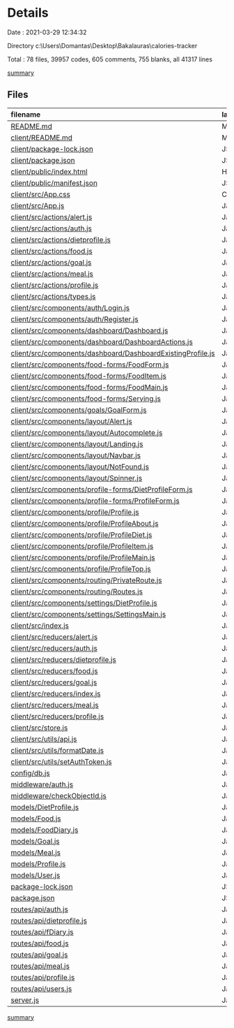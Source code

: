 # Details

Date : 2021-03-29 12:34:32

Directory c:\Users\Domantas\Desktop\Bakalauras\calories-tracker

Total : 78 files,  39957 codes, 605 comments, 755 blanks, all 41317 lines

[summary](results.md)

## Files
| filename | language | code | comment | blank | total |
| :--- | :--- | ---: | ---: | ---: | ---: |
| [README.md](/README.md) | Markdown | 0 | 0 | 1 | 1 |
| [client/README.md](/client/README.md) | Markdown | 38 | 0 | 33 | 71 |
| [client/package-lock.json](/client/package-lock.json) | JSON | 16,640 | 0 | 1 | 16,641 |
| [client/package.json](/client/package.json) | JSON | 50 | 0 | 1 | 51 |
| [client/public/index.html](/client/public/index.html) | HTML | 20 | 23 | 1 | 44 |
| [client/public/manifest.json](/client/public/manifest.json) | JSON | 25 | 0 | 1 | 26 |
| [client/src/App.css](/client/src/App.css) | CSS | 501 | 17 | 89 | 607 |
| [client/src/App.js](/client/src/App.js) | JavaScript | 36 | 2 | 11 | 49 |
| [client/src/actions/alert.js](/client/src/actions/alert.js) | JavaScript | 10 | 0 | 2 | 12 |
| [client/src/actions/auth.js](/client/src/actions/auth.js) | JavaScript | 62 | 4 | 15 | 81 |
| [client/src/actions/dietprofile.js](/client/src/actions/dietprofile.js) | JavaScript | 60 | 3 | 12 | 75 |
| [client/src/actions/food.js](/client/src/actions/food.js) | JavaScript | 79 | 25 | 29 | 133 |
| [client/src/actions/goal.js](/client/src/actions/goal.js) | JavaScript | 62 | 3 | 11 | 76 |
| [client/src/actions/meal.js](/client/src/actions/meal.js) | JavaScript | 29 | 1 | 8 | 38 |
| [client/src/actions/profile.js](/client/src/actions/profile.js) | JavaScript | 105 | 6 | 20 | 131 |
| [client/src/actions/types.js](/client/src/actions/types.js) | JavaScript | 32 | 0 | 5 | 37 |
| [client/src/components/auth/Login.js](/client/src/components/auth/Login.js) | JavaScript | 63 | 0 | 9 | 72 |
| [client/src/components/auth/Register.js](/client/src/components/auth/Register.js) | JavaScript | 91 | 0 | 9 | 100 |
| [client/src/components/dashboard/Dashboard.js](/client/src/components/dashboard/Dashboard.js) | JavaScript | 80 | 2 | 17 | 99 |
| [client/src/components/dashboard/DashboardActions.js](/client/src/components/dashboard/DashboardActions.js) | JavaScript | 15 | 0 | 2 | 17 |
| [client/src/components/dashboard/DashboardExistingProfile.js](/client/src/components/dashboard/DashboardExistingProfile.js) | JavaScript | 12 | 0 | 2 | 14 |
| [client/src/components/food-forms/FoodForm.js](/client/src/components/food-forms/FoodForm.js) | JavaScript | 113 | 7 | 31 | 151 |
| [client/src/components/food-forms/FoodItem.js](/client/src/components/food-forms/FoodItem.js) | JavaScript | 93 | 0 | 21 | 114 |
| [client/src/components/food-forms/FoodMain.js](/client/src/components/food-forms/FoodMain.js) | JavaScript | 36 | 0 | 5 | 41 |
| [client/src/components/food-forms/Serving.js](/client/src/components/food-forms/Serving.js) | JavaScript | 32 | 0 | 5 | 37 |
| [client/src/components/goals/GoalForm.js](/client/src/components/goals/GoalForm.js) | JavaScript | 157 | 0 | 21 | 178 |
| [client/src/components/layout/Alert.js](/client/src/components/layout/Alert.js) | JavaScript | 16 | 0 | 4 | 20 |
| [client/src/components/layout/Autocomplete.js](/client/src/components/layout/Autocomplete.js) | JavaScript | 87 | 106 | 24 | 217 |
| [client/src/components/layout/Landing.js](/client/src/components/layout/Landing.js) | JavaScript | 36 | 0 | 5 | 41 |
| [client/src/components/layout/Navbar.js](/client/src/components/layout/Navbar.js) | JavaScript | 63 | 3 | 6 | 72 |
| [client/src/components/layout/NotFound.js](/client/src/components/layout/NotFound.js) | JavaScript | 12 | 0 | 2 | 14 |
| [client/src/components/layout/Spinner.js](/client/src/components/layout/Spinner.js) | JavaScript | 12 | 0 | 2 | 14 |
| [client/src/components/profile-forms/DietProfileForm.js](/client/src/components/profile-forms/DietProfileForm.js) | JavaScript | 143 | 30 | 11 | 184 |
| [client/src/components/profile-forms/ProfileForm.js](/client/src/components/profile-forms/ProfileForm.js) | JavaScript | 192 | 0 | 17 | 209 |
| [client/src/components/profile/Profile.js](/client/src/components/profile/Profile.js) | JavaScript | 44 | 0 | 5 | 49 |
| [client/src/components/profile/ProfileAbout.js](/client/src/components/profile/ProfileAbout.js) | JavaScript | 31 | 0 | 3 | 34 |
| [client/src/components/profile/ProfileDiet.js](/client/src/components/profile/ProfileDiet.js) | JavaScript | 34 | 0 | 3 | 37 |
| [client/src/components/profile/ProfileItem.js](/client/src/components/profile/ProfileItem.js) | JavaScript | 37 | 0 | 3 | 40 |
| [client/src/components/profile/ProfileMain.js](/client/src/components/profile/ProfileMain.js) | JavaScript | 41 | 0 | 3 | 44 |
| [client/src/components/profile/ProfileTop.js](/client/src/components/profile/ProfileTop.js) | JavaScript | 24 | 0 | 3 | 27 |
| [client/src/components/routing/PrivateRoute.js](/client/src/components/routing/PrivateRoute.js) | JavaScript | 30 | 0 | 4 | 34 |
| [client/src/components/routing/Routes.js](/client/src/components/routing/Routes.js) | JavaScript | 41 | 0 | 5 | 46 |
| [client/src/components/settings/DietProfile.js](/client/src/components/settings/DietProfile.js) | JavaScript | 34 | 1 | 3 | 38 |
| [client/src/components/settings/SettingsMain.js](/client/src/components/settings/SettingsMain.js) | JavaScript | 58 | 27 | 14 | 99 |
| [client/src/index.js](/client/src/index.js) | JavaScript | 9 | 0 | 2 | 11 |
| [client/src/reducers/alert.js](/client/src/reducers/alert.js) | JavaScript | 14 | 0 | 4 | 18 |
| [client/src/reducers/auth.js](/client/src/reducers/auth.js) | JavaScript | 60 | 1 | 4 | 65 |
| [client/src/reducers/dietprofile.js](/client/src/reducers/dietprofile.js) | JavaScript | 30 | 0 | 5 | 35 |
| [client/src/reducers/food.js](/client/src/reducers/food.js) | JavaScript | 30 | 0 | 5 | 35 |
| [client/src/reducers/goal.js](/client/src/reducers/goal.js) | JavaScript | 31 | 0 | 5 | 36 |
| [client/src/reducers/index.js](/client/src/reducers/index.js) | JavaScript | 17 | 0 | 1 | 18 |
| [client/src/reducers/meal.js](/client/src/reducers/meal.js) | JavaScript | 30 | 0 | 5 | 35 |
| [client/src/reducers/profile.js](/client/src/reducers/profile.js) | JavaScript | 44 | 0 | 4 | 48 |
| [client/src/store.js](/client/src/store.js) | JavaScript | 22 | 6 | 8 | 36 |
| [client/src/utils/api.js](/client/src/utils/api.js) | JavaScript | 19 | 7 | 3 | 29 |
| [client/src/utils/formatDate.js](/client/src/utils/formatDate.js) | JavaScript | 4 | 0 | 1 | 5 |
| [client/src/utils/setAuthToken.js](/client/src/utils/setAuthToken.js) | JavaScript | 12 | 0 | 2 | 14 |
| [config/db.js](/config/db.js) | JavaScript | 18 | 1 | 4 | 23 |
| [middleware/auth.js](/middleware/auth.js) | JavaScript | 21 | 3 | 3 | 27 |
| [middleware/checkObjectId.js](/middleware/checkObjectId.js) | JavaScript | 7 | 1 | 2 | 10 |
| [models/DietProfile.js](/models/DietProfile.js) | JavaScript | 48 | 0 | 2 | 50 |
| [models/Food.js](/models/Food.js) | JavaScript | 35 | 0 | 4 | 39 |
| [models/FoodDiary.js](/models/FoodDiary.js) | JavaScript | 41 | 0 | 2 | 43 |
| [models/Goal.js](/models/Goal.js) | JavaScript | 36 | 0 | 2 | 38 |
| [models/Meal.js](/models/Meal.js) | JavaScript | 20 | 0 | 2 | 22 |
| [models/Profile.js](/models/Profile.js) | JavaScript | 41 | 30 | 3 | 74 |
| [models/User.js](/models/User.js) | JavaScript | 68 | 0 | 8 | 76 |
| [package-lock.json](/package-lock.json) | JSON | 19,184 | 0 | 1 | 19,185 |
| [package.json](/package.json) | JSON | 34 | 0 | 1 | 35 |
| [routes/api/auth.js](/routes/api/auth.js) | JavaScript | 61 | 6 | 11 | 78 |
| [routes/api/dietprofile.js](/routes/api/dietprofile.js) | JavaScript | 106 | 19 | 30 | 155 |
| [routes/api/fDiary.js](/routes/api/fDiary.js) | JavaScript | 39 | 6 | 11 | 56 |
| [routes/api/food.js](/routes/api/food.js) | JavaScript | 107 | 69 | 34 | 210 |
| [routes/api/goal.js](/routes/api/goal.js) | JavaScript | 74 | 61 | 22 | 157 |
| [routes/api/meal.js](/routes/api/meal.js) | JavaScript | 52 | 100 | 33 | 185 |
| [routes/api/profile.js](/routes/api/profile.js) | JavaScript | 106 | 24 | 18 | 148 |
| [routes/api/users.js](/routes/api/users.js) | JavaScript | 139 | 6 | 25 | 170 |
| [server.js](/server.js) | JavaScript | 22 | 5 | 9 | 36 |

[summary](results.md)